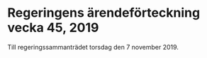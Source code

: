 # Regeringens ärendeförteckning vecka 45, 2019

Till regeringssammanträdet torsdag den 7 november 2019.
